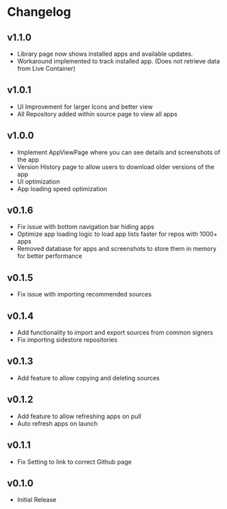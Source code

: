 # Changelog

## v1.1.0
- Library page now shows installed apps and available updates.
- Workaround implemented to track installed app. (Does not retrieve data from Live Container)

## v1.0.1
- UI Improvement for larger Icons and better view
- All Repository added within source page to view all apps

## v1.0.0
- Implement AppViewPage where you can see details and screenshots of the app
- Version History page to allow users to download older versions of the app
- UI optimization
- App loading speed optimization

## v0.1.6
- Fix issue with bottom navigation bar hiding apps
- Optimize app loading logic to load app lists faster for repos with 1000+ apps
- Removed database for apps and screenshots to store them in memory for better performance

## v0.1.5
- Fix issue with importing recommended sources

## v0.1.4
- Add functionality to import and export sources from common signers
- Fix importing sidestore repositories

## v0.1.3
- Add feature to allow copying and deleting sources

## v0.1.2
- Add feature to allow refreshing apps on pull
- Auto refresh apps on launch

## v0.1.1
- Fix Setting to link to correct Github page

## v0.1.0
- Initial Release